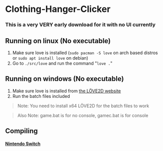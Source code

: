 # Clothing-Hanger-Clicker
### This is a very VERY early download for it with no UI currently

## Running on linux (No executable)
1. Make sure love is installed (`sudo pacman -S love` on arch based distros or `sudo apt install love` on debian)
2. Go to `./src/love` and run the command "`love .`"

## Running on windows (No executable)
1. Make sure love is installed from [the LÖVE2D website](https://love2d.org/)
2. Run the batch files included
> Note: You need to install x64 LÖVE2D for the batch files to work

> Also Note: game.bat is for no console, gamec.bat is for console

## Compiling
#### [Nintendo Switch](https://github.com/GameVasionYT/Clothing-Hanger-Clicker/blob/master/docs/SwitchCompiling.md)


